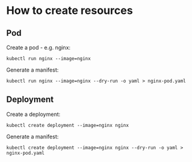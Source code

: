 # How to create resources

## Pod

Create a pod - e.g. nginx:

    kubectl run nginx --image=nginx
    
Generate a manifest:

    kubectl run nginx --image=nginx --dry-run -o yaml > nginx-pod.yaml

## Deployment

Create a deployment:

    kubectl create deployment --image=nginx nginx
    
Generate a manifest:

    kubectl create deployment --image=nginx nginx --dry-run -o yaml > nginx-pod.yaml
   
